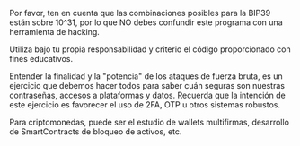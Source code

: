 Por favor, ten en cuenta que las combinaciones posibles para la BIP39 están sobre 10^31, por lo que NO debes confundir este programa con una herramienta de hacking.

Utiliza bajo tu propia responsabilidad y criterio el código proporcionado con fines educativos.

Entender la finalidad y la "potencia" de los ataques de fuerza bruta, es un ejercicio que debemos hacer todos para saber cuán seguras son nuestras contraseñas, accesos a plataformas y datos.
Recuerda que la intención de este ejercicio es favorecer el uso de 2FA, OTP u otros sistemas robustos.

Para criptomonedas, puede ser el estudio de wallets multifirmas, desarrollo de SmartContracts de bloqueo de activos, etc.
